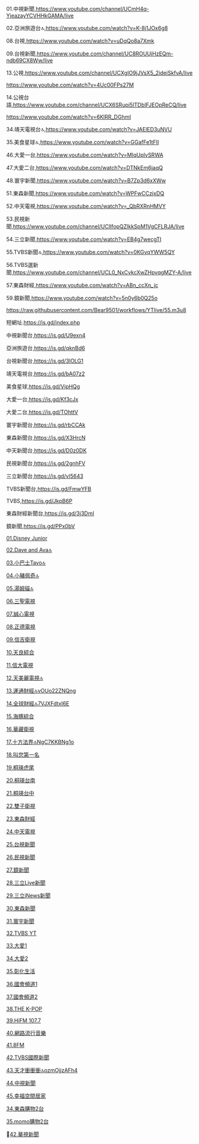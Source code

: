 01.中視新聞,https://www.youtube.com/channel/UCmH4q-YjeazayYCVHHkGAMA/live

02.亞洲旅遊台🔝,https://www.youtube.com/watch?v=K-8j1JOx6g8

08.台視,https://www.youtube.com/watch?v=uDqQo8a7Xmk

09.台視新聞,https://www.youtube.com/channel/UC8ROUUjHzEQm-ndb69CX8Ww/live

13.公視,https://www.youtube.com/channel/UCXgIO9jJVsX5_2ideiSkfvA/live

https://www.youtube.com/watch?v=4Uc00FPs27M

14.公視台語,https://www.youtube.com/channel/UCX6SRupi5lTDbIFJEOpReCQ/live

https://www.youtube.com/watch?v=6KlRR_DGhmI

34.靖天電視台🔝,https://www.youtube.com/watch?v=JAElED3uNVU

35.美食星球🔝,https://www.youtube.com/watch?v=GGafFe1tFII

46.大愛一台,https://www.youtube.com/watch?v=MIqUplvSRWA
            
47.大愛二台,https://www.youtube.com/watch?v=DTNkEm6jaqQ

48.寰宇新聞,https://www.youtube.com/watch?v=B7Zp3d6xXWw

51.東森新聞,https://www.youtube.com/watch?v=WPFwCCzjxDQ

52.中天電視,https://www.youtube.com/watch?v=_QbRXRnHMVY

53.民視新聞,https://www.youtube.com/channel/UClIfopQZlkkSpM1VgCFLRJA/live

54.三立新聞,https://www.youtube.com/watch?v=EB4g7wecgTI

55.TVBS新聞🔝,https://www.youtube.com/watch?v=0KGvqYWW5QY

56.TVBS選新聞,https://www.youtube.com/channel/UCL0_NxCvkcXwZHpvqgMZY-A/live

57.東森財經,https://www.youtube.com/watch?v=ABn_ccXn_jc

59.鏡新聞,https://www.youtube.com/watch?v=5n0y6b0Q25o



https://raw.githubusercontent.com/Bear9501/workflows/YTlive/55.m3u8

短網址.https://is.gd/index.php


中視新聞台,https://is.gd/U9exn4

亞洲旅遊台,https://is.gd/qknBd6

台視新聞台,https://is.gd/3lOLG1

靖天電視台,https://is.gd/bA07z2

美食星球,https://is.gd/VipHQg

大愛一台,https://is.gd/Kf3cJx

大愛二台,https://is.gd/TOhttV

寰宇新聞台,https://is.gd/rbCCAk

東森新聞台,https://is.gd/X3HrcN

中天新聞台,https://is.gd/D0z0DK

民視新聞台,https://is.gd/2gnhFV

三立新聞台,https://is.gd/vl5643

TVBS新聞台,https://is.gd/FmwYFB

TVBS,https://is.gd/JkpB6P

東森財經新聞台,https://is.gd/3j3DmI

鏡新聞,https://is.gd/PPx0bV


[01.Disney Junior](https://www.youtube.com/channel/UCNcdbMyA59zE-Vk668bKWOg/live)

[02.Dave and Ava🔝](https://www.youtube.com/channel/UC6zhI71atP7YLoZyIyCIGNw/live)

[03.小巴士Tayo🔝](https://www.youtube.com/channel/UC9CsZoTaHZqZjnNZv7v3T1g/live)

[04.小豬佩奇🔝](https://www.youtube.com/channel/UCRi0sw4PDw-C2C7fS9hrx5Q/live)

[05.湯姆貓🔝](https://www.youtube.com/channel/UCm3hAp1m1xlAz0ve_EKAo4g/live)

[06.三聖電視](https://www.youtube.com/channel/UCGQ5-eJkLkuhewXUqZiqx_w/live)

[07.誠心電視](https://www.youtube.com/channel/UCRvNvZZH79MpSRubnW9pdcw/live)

[08.正德電視](https://www.youtube.com/channel/UCEaOL55dVM5xg-oX-Gs0DlQ/live)

[09.信吉衛視](https://www.youtube.com/channel/UC8URZ5vhlSU_Z0uWCglzGTA/live)

[10.天良綜合](https://www.youtube.com/channel/UCVDgvpdyy8VbpsiXjc-kdGQ/live)

[11.信大電視](https://www.youtube.com/channel/UCZNrgK7RjNPbVsqYpM9utJw/live)

[12.天美麗電視🔝](https://www.youtube.com/channel/UCwtzd2ThcPhtp5LxjL2Stvw/live)

[13.運通財經🔝vOUo22ZNQng](https://www.youtube.com/channel/UCiqm4JC8lbGqgePjHd3Mahw/live)

[14.全球財經🔝7VJXFdtxI6E](https://www.youtube.com/channel/UCj82QbSA3Dz9ez3W8q-_5bw/live)

[15.海豚綜合](https://www.youtube.com/channel/UCUz3LiE7QuRGDGZ2DYciIuA/live)

[16.華藏衛視](https://www.youtube.com/channel/UCgFr9QSua--Cxx658iJqIcQ/live)

[17.十方法界🔝NgC7KKBNg1o](https://www.youtube.com/channel/UCyi1TDk38dg5YrmCORsq9Gg/live)

[18.叫您第一名](https://www.youtube.com/channel/UCEhAvZprnHwxry7pJocCtQA/live)

[19.桐瑛虎尾](https://www.youtube.com/channel/UCwDxsoF4QrpBSyDLfFQfXXw/live)

[20.桐瑛台南](https://www.youtube.com/channel/UCnBeKp96tQ0DD6s6D6BZGig/live)

[21.桐瑛台中](https://www.youtube.com/channel/UCa3iexJjlIOwxnYuXyYJ6Yw/live)

[22.雙子衛視](https://www.youtube.com/channel/UCQfvCanh2P162zq_HZVHlEg/live)

[23.東森財經](https://www.youtube.com/channel/UCuzqko_GKcj9922M1gUo__w/live)

[24.中天電視](https://www.youtube.com/watch?v=_QbRXRnHMVY)

[25.台視新聞](https://www.youtube.com/channel/UC8ROUUjHzEQm-ndb69CX8Ww/live)

[26.民視新聞](https://www.youtube.com/channel/UClIfopQZlkkSpM1VgCFLRJA/live)

[27.鏡新聞](https://www.youtube.com/channel/UC4LjkybVKXCDlneVXlKAbmw/live)

[28.三立Live新聞](https://www.youtube.com/channel/UC2TuODJhC03pLgd6MpWP0iw/live)

[29.三立iNews新聞](https://www.youtube.com/channel/UCoNYj9OFHZn3ACmmeRCPwbA/live)

[30.東森新聞](https://www.youtube.com/watch?v=HIbV2WRek14)

[31.寰宇新聞](https://www.youtube.com/channel/UCp2f7tGJGN6R9Muxipem8Nw/live)

[32.TVBS YT](https://www.youtube.com/watch?v=lXzPc7rv0nw)

[33.大愛1](https://www.youtube.com/watch?v=MIqUplvSRWA)

[34.大愛2](https://www.youtube.com/watch?v=DTNkEm6jaqQ)

[35.彰化生活](https://www.youtube.com/channel/UCrVBXIxpYnjTk4ezn9F-fug/live)

[36.國會頻道1](https://www.youtube.com/channel/UCBVkoTHzszNtJsG7fWaHbsg/live)

[37.國會頻道2](https://www.youtube.com/watch?v=RAP4h3q6_Sg)

[38.THE K-POP](https://www.youtube.com/channel/UCoRXPcv8XK5fAplLbk9PTww/live)

[39.HiFM 107.7](https://www.youtube.com/channel/UCTTq-Hhcb_eUq0-dWpdlvpg/live)

[40.網路流行音樂](https://www.youtube.com/channel/UCcHWhgSsMBemnyLhg6GL1vA/live)

[41.8FM](https://www.youtube.com/channel/UCXKqVoc7khb8cg3ugfrih4g/live)

[42.TVBS國際新聞](https://www.youtube.com/channel/UCEkLHyknJ6DJTpwRSJna9QQ/live)

[43.天才衝衝衝🔝ozmOjjzAFh4](https://www.youtube.com/channel/UCdpxNQgqL3276yjrK03gMXA/live)

[44.中視新聞](https://www.youtube.com/channel/UCmH4q-YjeazayYCVHHkGAMA/live)

[45.幸福空間居家](https://www.youtube.com/channel/UCoo-jAsJgM8z09ddlhcBlSA/live)

[34.東森購物2台](https://www.youtube.com/channel/UCiolqpxuocdomP4hPGfn_-A/live)

[35.momo購物2台](https://www.youtube.com/channel/UCDhA7JbV2QQ-Ic9FrbeEEHA/live)

🚫[42.華視新聞](https://www.youtube.com/watch?v=wM0g8EoUZ_E)
